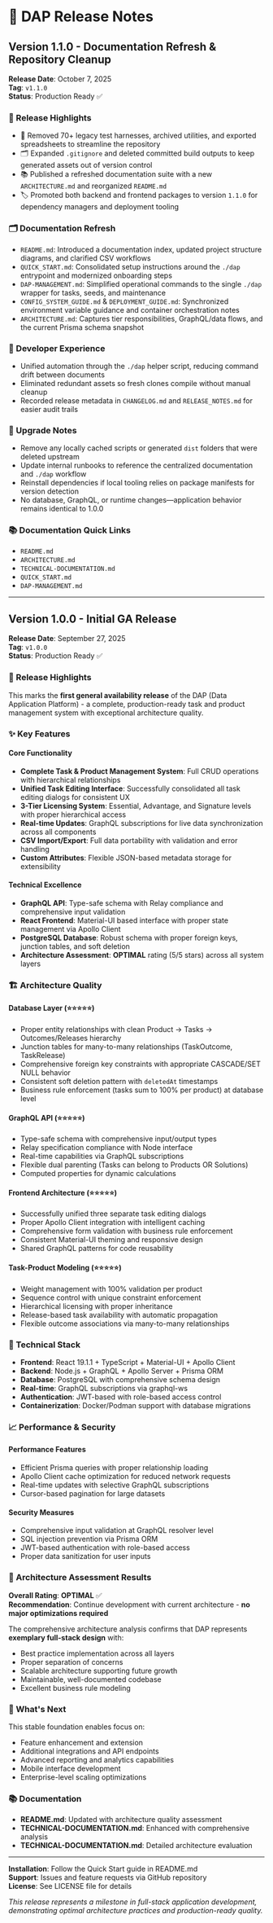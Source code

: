 # 🚀 DAP Release Notes

## Version 1.1.0 - Documentation Refresh & Repository Cleanup
**Release Date**: October 7, 2025  
**Tag**: `v1.1.0`  
**Status**: Production Ready ✅

### 🎯 Release Highlights

- 🧹 Removed 70+ legacy test harnesses, archived utilities, and exported spreadsheets to streamline the repository
- 🗂️ Expanded `.gitignore` and deleted committed build outputs to keep generated assets out of version control
- 📚 Published a refreshed documentation suite with a new `ARCHITECTURE.md` and reorganized `README.md`
- 🏷️ Promoted both backend and frontend packages to version `1.1.0` for dependency managers and deployment tooling

### 🗂️ Documentation Refresh

- `README.md`: Introduced a documentation index, updated project structure diagrams, and clarified CSV workflows
- `QUICK_START.md`: Consolidated setup instructions around the `./dap` entrypoint and modernized onboarding steps
- `DAP-MANAGEMENT.md`: Simplified operational commands to the single `./dap` wrapper for tasks, seeds, and maintenance
- `CONFIG_SYSTEM_GUIDE.md` & `DEPLOYMENT_GUIDE.md`: Synchronized environment variable guidance and container orchestration notes
- `ARCHITECTURE.md`: Captures tier responsibilities, GraphQL/data flows, and the current Prisma schema snapshot

### 🧰 Developer Experience

- Unified automation through the `./dap` helper script, reducing command drift between documents
- Eliminated redundant assets so fresh clones compile without manual cleanup
- Recorded release metadata in `CHANGELOG.md` and `RELEASE_NOTES.md` for easier audit trails

### 🔄 Upgrade Notes

- Remove any locally cached scripts or generated `dist` folders that were deleted upstream
- Update internal runbooks to reference the centralized documentation and `./dap` workflow
- Reinstall dependencies if local tooling relies on package manifests for version detection
- No database, GraphQL, or runtime changes—application behavior remains identical to 1.0.0

### 📚 Documentation Quick Links

- `README.md`
- `ARCHITECTURE.md`
- `TECHNICAL-DOCUMENTATION.md`
- `QUICK_START.md`
- `DAP-MANAGEMENT.md`

---

## Version 1.0.0 - Initial GA Release
**Release Date**: September 27, 2025  
**Tag**: `v1.0.0`  
**Status**: Production Ready ✅

### 🎯 Release Highlights

This marks the **first general availability release** of the DAP (Data Application Platform) - a complete, production-ready task and product management system with exceptional architecture quality.

### ✨ Key Features

#### Core Functionality
- **Complete Task & Product Management System**: Full CRUD operations with hierarchical relationships
- **Unified Task Editing Interface**: Successfully consolidated all task editing dialogs for consistent UX
- **3-Tier Licensing System**: Essential, Advantage, and Signature levels with proper hierarchical access
- **Real-time Updates**: GraphQL subscriptions for live data synchronization across all components
- **CSV Import/Export**: Full data portability with validation and error handling
- **Custom Attributes**: Flexible JSON-based metadata storage for extensibility

#### Technical Excellence
- **GraphQL API**: Type-safe schema with Relay compliance and comprehensive input validation
- **React Frontend**: Material-UI based interface with proper state management via Apollo Client
- **PostgreSQL Database**: Robust schema with proper foreign keys, junction tables, and soft deletion
- **Architecture Assessment**: **OPTIMAL** rating (5/5 stars) across all system layers

### 🏗️ Architecture Quality

#### Database Layer (⭐⭐⭐⭐⭐)
- Proper entity relationships with clean Product → Tasks → Outcomes/Releases hierarchy
- Junction tables for many-to-many relationships (TaskOutcome, TaskRelease)
- Comprehensive foreign key constraints with appropriate CASCADE/SET NULL behavior
- Consistent soft deletion pattern with `deletedAt` timestamps
- Business rule enforcement (tasks sum to 100% per product) at database level

#### GraphQL API (⭐⭐⭐⭐⭐)
- Type-safe schema with comprehensive input/output types
- Relay specification compliance with Node interface
- Real-time capabilities via GraphQL subscriptions
- Flexible dual parenting (Tasks can belong to Products OR Solutions)
- Computed properties for dynamic calculations

#### Frontend Architecture (⭐⭐⭐⭐⭐)
- Successfully unified three separate task editing dialogs
- Proper Apollo Client integration with intelligent caching
- Comprehensive form validation with business rule enforcement
- Consistent Material-UI theming and responsive design
- Shared GraphQL patterns for code reusability

#### Task-Product Modeling (⭐⭐⭐⭐⭐)
- Weight management with 100% validation per product
- Sequence control with unique constraint enforcement
- Hierarchical licensing with proper inheritance
- Release-based task availability with automatic propagation
- Flexible outcome associations via many-to-many relationships

### 🔧 Technical Stack

- **Frontend**: React 19.1.1 + TypeScript + Material-UI + Apollo Client
- **Backend**: Node.js + GraphQL + Apollo Server + Prisma ORM
- **Database**: PostgreSQL with comprehensive schema design
- **Real-time**: GraphQL subscriptions via graphql-ws
- **Authentication**: JWT-based with role-based access control
- **Containerization**: Docker/Podman support with database migrations

### 📈 Performance & Security

#### Performance Features
- Efficient Prisma queries with proper relationship loading
- Apollo Client cache optimization for reduced network requests
- Real-time updates with selective GraphQL subscriptions
- Cursor-based pagination for large datasets

#### Security Measures
- Comprehensive input validation at GraphQL resolver level
- SQL injection prevention via Prisma ORM
- JWT-based authentication with role-based access
- Proper data sanitization for user inputs

### 🎉 Architecture Assessment Results

**Overall Rating**: **OPTIMAL** ✅  
**Recommendation**: Continue development with current architecture - **no major optimizations required**

The comprehensive architecture analysis confirms that DAP represents **exemplary full-stack design** with:
- Best practice implementation across all layers
- Proper separation of concerns
- Scalable architecture supporting future growth
- Maintainable, well-documented codebase
- Excellent business rule modeling

### 🔄 What's Next

This stable foundation enables focus on:
- Feature enhancement and extension
- Additional integrations and API endpoints
- Advanced reporting and analytics capabilities
- Mobile interface development
- Enterprise-level scaling optimizations

### 📚 Documentation

- **README.md**: Updated with architecture quality assessment
- **TECHNICAL-DOCUMENTATION.md**: Enhanced with comprehensive analysis
- **TECHNICAL-DOCUMENTATION.md**: Detailed architecture evaluation

---

**Installation**: Follow the Quick Start guide in README.md  
**Support**: Issues and feature requests via GitHub repository  
**License**: See LICENSE file for details

*This release represents a milestone in full-stack application development, demonstrating optimal architecture practices and production-ready quality.*